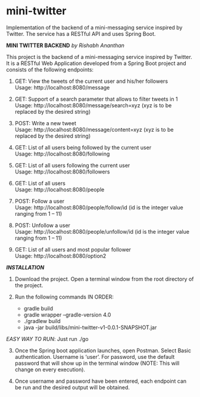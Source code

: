 # mini-twitter
Implementation of the backend of a mini-messaging service inspired by Twitter. The service has a RESTful API and uses Spring Boot.

**MINI TWITTER BACKEND**
*by Rishabh Ananthan*

This project is the backend of a mini-messaging service inspired by Twitter. It is a RESTful Web Application developed from a Spring Boot project and consists of the following endpoints:

1. GET: View the tweets of the current user and his/her followers  
Usage: http://localhost:8080/message

2. GET: Support of a search parameter that allows to filter tweets in 1  
Usage: http://localhost:8080/message/search=xyz (xyz is to be replaced by the desired string) 

3. POST: Write a new tweet  
Usage: http://localhost:8080/message/content=xyz (xyz is to be replaced by the desired string)

4. GET: List of all users being followed by the current user  
Usage: http://localhost:8080/following 

5. GET: List of all users following the current user  
Usage: http://localhost:8080/followers 

6. GET: List of all users  
Usage: http://localhost:8080/people 

7. POST: Follow a user  
Usage: http://localhost:8080/people/follow/id (id is the integer value ranging from 1 – 11) 

8. POST: Unfollow a user  
Usage: http://localhost:8080/people/unfollow/id (id is the integer value ranging from 1 – 11) 

9. GET: List of all users and most popular follower  
Usage: http://localhost:8080/option2 

***INSTALLATION***

1. Download the project. Open a terminal window from the root directory of the project. 

2. Run the following commands IN ORDER:  
    * gradle build  
    * gradle wrapper –gradle-version 4.0  
    * ./gradlew build
    * java -jar build/libs/mini-twitter-v1-0.0.1-SNAPSHOT.jar

*EASY WAY TO RUN*: Just run ./go

3. Once the Spring boot application launches, open Postman. Select Basic authentication. Username is ‘user’. For password, use the  default password that will show up in the terminal window (NOTE: This will change on every execution). 

4. Once username and password have been entered, each endpoint can be run and the desired output will be obtained.
